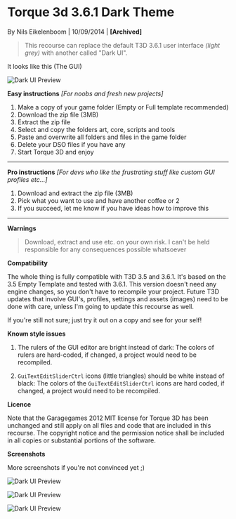# Torque 3d 3.6.1 Dark Theme
By Nils Eikelenboom | 10/09/2014 | **[Archived]**

 >This recourse can replace the default T3D 3.6.1 user interface *(light grey)* with another called "Dark UI".

 It looks like this (The GUI)

 ![Dark UI Preview](https://i-dropper.net/torque/darkUI/T3D361_DarkUI_Beta_01S.jpg "Dark UI Preview")

**Easy instructions**
 *[For noobs and fresh new projects]*

 1. Make a copy of your game folder (Empty or Full template recommended)
 2. Download the zip file (3MB)
 3. Extract the zip file
 4. Select and copy the folders art, core, scripts and tools
 5. Paste and overwrite all folders and files in the game folder
 6. Delete your DSO files if you have any
 7. Start Torque 3D and enjoy

 ____________________________________________________________


**Pro instructions**
 *[For devs who like the frustrating stuff like custom GUI profiles etc...]*

 1. Download and extract the zip file (3MB)
 2. Pick what you want to use and have another coffee or 2
 3. If you succeed, let me know if you have ideas how to improve this

 ____________________________________________________________

**Warnings**

 > Download, extract and use etc. on your own risk.
 I can't be held responsible for any consequences possible whatsoever


**Compatibility**

 The whole thing is fully compatible with T3D 3.5 and 3.6.1. It's based on the 3.5 Empty Template and tested with 3.6.1. This version doesn't need any engine changes, so you don't have to recompile your project. Future T3D updates that involve GUI's, profiles, settings and assets (images) need to be done with care, unless I'm going to update this recourse as well.

 If you're still not sure; just try it out on a copy and see for your self!


**Known style issues**

 1. The rulers of the GUI editor are bright instead of dark:
 The colors of rulers are hard-coded, if changed, a project would need to be recompiled.

 2. `GuiTextEditSliderCtrl` icons (little triangles) should be white instead of black:
 The colors of the `GuiTextEditSliderCtrl` icons are hard coded, if changed, a project would need to be recompiled.


**Licence**

 Note that the Garagegames 2012 MIT license for Torque 3D has been unchanged and still apply on all files and code that are included in this recourse. The copyright notice and the permission notice shall be included in all copies or substantial portions of the software.

**Screenshots**

More screenshots if you're not convinced yet ;)

![Dark UI Preview](https://i-dropper.net/torque/darkUI/T3D361_DarkUI_Beta_02S.jpg "Dark UI Preview")

![Dark UI Preview](https://i-dropper.net/torque/darkUI/T3D361_DarkUI_Beta_03S.jpg "Dark UI Preview")

![Dark UI Preview](https://i-dropper.net/torque/darkUI/T3D361_DarkUI_Beta_04S.jpg "Dark UI Preview")
